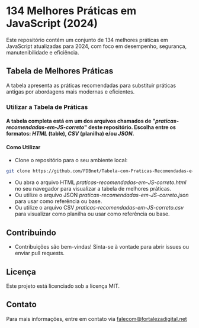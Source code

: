 # 134 Melhores Práticas em JavaScript (2024)

Este repositório contém um conjunto de 134 melhores práticas em JavaScript atualizadas para 2024, com foco em desempenho, segurança, manutenibilidade e eficiência.

## Tabela de Melhores Práticas

A tabela apresenta as práticas recomendadas para substituir práticas antigas por abordagens mais modernas e eficientes.

### Utilizar a Tabela de Práticas
#### A tabela completa está em um dos arquivos chamados de "*praticas-recomendadas-em-JS-correto*" deste repositório. Escolha entre os formatos: _HTML_ (table), _CSV_ (planilha) e/ou _JSON_.

#### Como Utilizar

- Clone o repositório para o seu ambiente local:

```sh
git clone https://github.com/FDBnet/Tabela-com-Praticas-Recomendadas-e-Atualizadas-Para-Javascript-Atualizadas-em-2024-do-ES6-ao-ES15.git
```

- Ou abra o arquivo HTML *praticas-recomendadas-em-JS-correto.html* no seu navegador para visualizar a tabela de melhores práticas.
- Ou utilize o arquivo JSON *praticas-recomendadas-em-JS-correto.json* para usar como referência ou base.
- Ou utilize o arquivo CSV *praticas-recomendadas-em-JS-correto.csv* para visualizar como planilha ou usar como referência ou base.



## Contribuindo
- Contribuições são bem-vindas! Sinta-se à vontade para abrir issues ou enviar pull requests.


## Licença
Este projeto está licenciado sob a licença MIT. 

## Contato
Para mais informações, entre em contato via falecom@fortalezadigital.net
